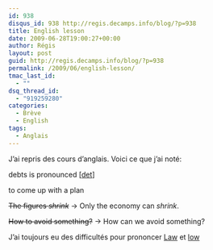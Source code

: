 ```yaml
---
id: 938
disqus_id: 938 http://regis.decamps.info/blog/?p=938
title: English lesson
date: 2009-06-28T19:00:27+00:00
author: Régis
layout: post
guid: http://regis.decamps.info/blog/?p=938
permalink: /2009/06/english-lesson/
tmac_last_id:
  - ""
dsq_thread_id:
  - "919259280"
categories:
  - Brève
  - English
tags:
  - Anglais
---
```

J’ai repris des cours d’anglais. Voici ce que j’ai noté:

debts is pronounced [[det](http://dictionary.reference.com/browse/debt)]

to come up with a plan

<del>The figures <em>shrink</em></del> -> Only the economy can _shrink_.

<del>How to avoid something?</del> -> How can we avoid something?

J’ai toujours eu des difficultés pour prononcer [Law](http://dictionary.reference.com/browse/law) et [low](http://dictionary.reference.com/browse/low)
